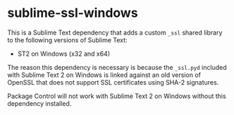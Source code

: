 # sublime-ssl-windows

This is a Sublime Text dependency that adds a custom `_ssl` shared
library to the following versions of Sublime Text:

 - ST2 on Windows (x32 and x64)

The reason this dependency is necessary is because the `_ssl.pyd` included with
Sublime Text 2 on Windows is linked against an old version of OpenSSL that does
not support SSL certificates using SHA-2 signatures.

Package Control will not work with Sublime Text 2 on Windows without this
dependency installed.
